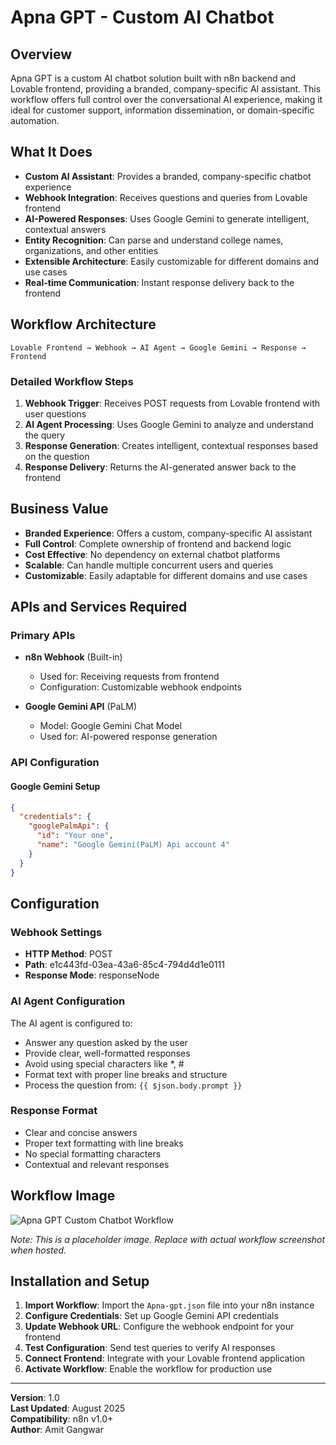 # Apna GPT - Custom AI Chatbot

## Overview

Apna GPT is a custom AI chatbot solution built with n8n backend and Lovable frontend, providing a branded, company-specific AI assistant. This workflow offers full control over the conversational AI experience, making it ideal for customer support, information dissemination, or domain-specific automation.

## What It Does

- **Custom AI Assistant**: Provides a branded, company-specific chatbot experience
- **Webhook Integration**: Receives questions and queries from Lovable frontend
- **AI-Powered Responses**: Uses Google Gemini to generate intelligent, contextual answers
- **Entity Recognition**: Can parse and understand college names, organizations, and other entities
- **Extensible Architecture**: Easily customizable for different domains and use cases
- **Real-time Communication**: Instant response delivery back to the frontend

## Workflow Architecture

```
Lovable Frontend → Webhook → AI Agent → Google Gemini → Response → Frontend
```

### Detailed Workflow Steps

1. **Webhook Trigger**: Receives POST requests from Lovable frontend with user questions
2. **AI Agent Processing**: Uses Google Gemini to analyze and understand the query
3. **Response Generation**: Creates intelligent, contextual responses based on the question
4. **Response Delivery**: Returns the AI-generated answer back to the frontend

## Business Value

- **Branded Experience**: Offers a custom, company-specific AI assistant
- **Full Control**: Complete ownership of frontend and backend logic
- **Cost Effective**: No dependency on external chatbot platforms
- **Scalable**: Can handle multiple concurrent users and queries
- **Customizable**: Easily adaptable for different domains and use cases

## APIs and Services Required

### Primary APIs
- **n8n Webhook** (Built-in)
  - Used for: Receiving requests from frontend
  - Configuration: Customizable webhook endpoints

- **Google Gemini API** (PaLM)
  - Model: Google Gemini Chat Model
  - Used for: AI-powered response generation

### API Configuration

#### Google Gemini Setup
```json
{
  "credentials": {
    "googlePalmApi": {
      "id": "Your one",
      "name": "Google Gemini(PaLM) Api account 4"
    }
  }
}
```

## Configuration

### Webhook Settings
- **HTTP Method**: POST
- **Path**: e1c443fd-03ea-43a6-85c4-794d4d1e0111
- **Response Mode**: responseNode

### AI Agent Configuration
The AI agent is configured to:
- Answer any question asked by the user
- Provide clear, well-formatted responses
- Avoid using special characters like *, #
- Format text with proper line breaks and structure
- Process the question from: `{{ $json.body.prompt }}`

### Response Format
- Clear and concise answers
- Proper text formatting with line breaks
- No special formatting characters
- Contextual and relevant responses

## Workflow Image

![Apna GPT Custom Chatbot Workflow](https://ibb.co/mrsZB3z7)

*Note: This is a placeholder image. Replace with actual workflow screenshot when hosted.*

## Installation and Setup

1. **Import Workflow**: Import the `Apna-gpt.json` file into your n8n instance
2. **Configure Credentials**: Set up Google Gemini API credentials
3. **Update Webhook URL**: Configure the webhook endpoint for your frontend
4. **Test Configuration**: Send test queries to verify AI responses
5. **Connect Frontend**: Integrate with your Lovable frontend application
6. **Activate Workflow**: Enable the workflow for production use

---

**Version**: 1.0  
**Last Updated**: August 2025  
**Compatibility**: n8n v1.0+  
**Author**: Amit Gangwar 